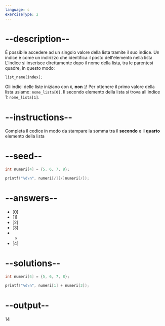```yaml
---
language: c
exerciseType: 2
---
```


# --description--

È possibile accedere ad un singolo valore della lista tramite il suo indice.
Un indice è come un indirizzo che identifica il posto dell'elemento nella lista.
L'indice si inserisce direttamente dopo il nome della lista, tra le parentesi quadre, in questo modo:
```c
list_name[index];
```
Gli indici delle liste iniziano con `0`, **non** `1`! Per ottenere il primo valore della lista usiamo: `nome_lista[0]`.
Il secondo elemento della lista si trova all'indice 1: `nome_lista[1]`.

# --instructions--

Completa il codice in modo da stampare la somma tra il **secondo** e il **quarto** elemento della lista

# --seed--

```c
int numeri[4] = {5, 6, 7, 8};

printf("%d\n", numeri[/][/]numeri[/]);
```

# --answers--

- [0]
- [1]
- [2]
- [3]
-  + 
- [4]

# --solutions--

```c
int numeri[4] = {5, 6, 7, 8};

printf("%d\n", numeri[1] + numeri[3]);
```

# --output--

14
